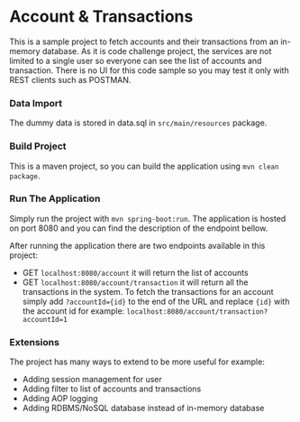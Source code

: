 # Account & Transactions
This is a sample project to fetch accounts and their transactions from an in-memory database. As it is code challenge
project, the services are not limited to a single user so everyone can see the list of accounts and transaction. 
There is no UI for this code sample so you may test it only with REST clients such as POSTMAN.

### Data Import
The dummy data is stored in data.sql in `src/main/resources` package.

### Build Project
This is a maven project, so you can build the application using `mvn clean package`.

### Run The Application
Simply run the project with `mvn spring-boot:run`.
The application is hosted on port 8080 and you can find the description of the endpoint bellow.

After running the application there are two endpoints available in this project:
* GET `localhost:8080/account` it will return the list of accounts 
* GET `localhost:8080/account/transaction` it will return all the transactions in the system. To fetch the transactions 
for an account simply add `?accountId={id}` to the end of the URL and replace `{id}` with the account id for example: 
`localhost:8080/account/transaction?accountId=1`

### Extensions
The project has many ways to extend to be more useful for example:
* Adding session management for user
* Adding filter to list of accounts and transactions
* Adding AOP logging 
* Adding RDBMS/NoSQL database instead of in-memory database
